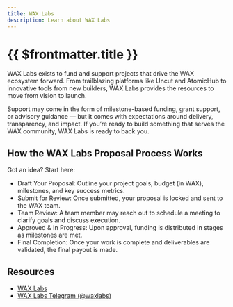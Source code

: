 ```yaml
---
title: WAX Labs
description: Learn about WAX Labs
---
```


# {{ $frontmatter.title }}

WAX Labs exists to fund and support projects that drive the WAX ecosystem forward. From trailblazing platforms like Uncut and AtomicHub to innovative tools from new builders, WAX Labs provides the resources to move from vision to launch.

Support may come in the form of milestone-based funding, grant support, or advisory guidance — but it comes with expectations around delivery, transparency, and impact. If you’re ready to build something that serves the WAX community, WAX Labs is ready to back you.

## How the WAX Labs Proposal Process Works

Got an idea? Start here:

- Draft Your Proposal: Outline your project goals, budget (in WAX), milestones, and key success metrics.
- Submit for Review: Once submitted, your proposal is locked and sent to the WAX team.
- Team Review: A team member may reach out to schedule a meeting to clarify goals and discuss execution.
- Approved & In Progress: Upon approval, funding is distributed in stages as milestones are met.
- Final Completion: Once your work is complete and deliverables are validated, the final payout is made.

<ActionHighlight label="Learn how to submit a proposal" href="/create/wax-labs/how-to-submit" />

## Resources
- [WAX Labs](https://labs.wax.io)
- [WAX Labs Telegram (@waxlabs)](https://t.me/waxlabs)
